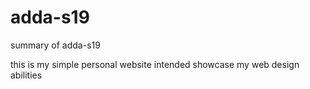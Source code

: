 # adda-s19
summary of adda-s19

this is my simple personal website intended showcase my web design abilities
